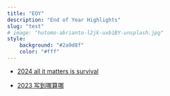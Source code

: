 ```yaml
---
title: "EOY"
description: "End of Year Highlights"
slug: "test"
# image: "hutomo-abrianto-l2jk-uxb1BY-unsplash.jpg"
style:
    background: "#2a9d8f"
    color: "#fff"
---
```


- [2024 all it matters is survival](https://blog.conditionalwind.space/p/all-it-matters-is-survival/)

- [2023 写到哪算哪](https://blog.conditionalwind.space/p/2023-%E5%86%99%E5%88%B0%E5%93%AA%E7%AE%97%E5%93%AA/)